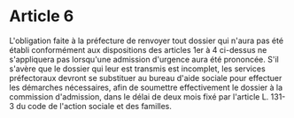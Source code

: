 # Article 6

L'obligation faite à la préfecture de renvoyer tout dossier qui n'aura pas été établi conformément aux dispositions des articles 1er à 4 ci-dessus ne s'appliquera pas lorsqu'une admission d'urgence aura été prononcée. S'il s'avère que le dossier qui leur est transmis est incomplet, les services préfectoraux devront se substituer au bureau d'aide sociale pour effectuer les démarches nécessaires, afin de soumettre effectivement le dossier à la commission d'admission, dans le délai de deux mois fixé par l'article L. 131-3 du code de l'action sociale et des familles.
